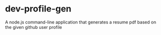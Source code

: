 # dev-profile-gen
A node.js command-line application that generates a resume pdf based on the given github user profile

